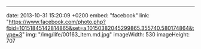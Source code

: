 ---
date: 2013-10-31 15:20:09 +0200
embed: "facebook"
link: "https://www.facebook.com/photo.php?fbid=10151845142814865&set=a.10150382045299865.355740.580174864&type=3"
img: "/img/life/00163_item.md.jpg"
imageWidth: 530
imageHeight: 707
